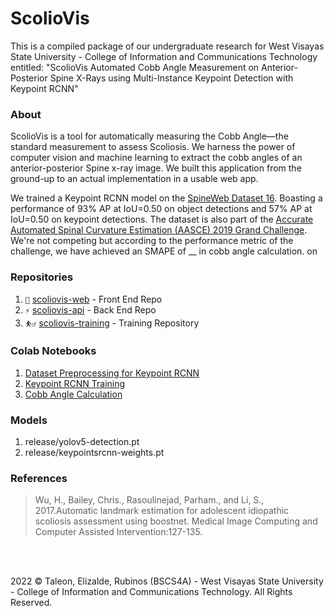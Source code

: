 # ScolioVis

This is a compiled package of our undergraduate research for West Visayas State University - College of Information and Communications Technology entitled: "ScolioVis
Automated Cobb Angle Measurement on Anterior-Posterior Spine X-Rays using Multi-Instance Keypoint Detection with Keypoint RCNN"

### About

ScolioVis is a tool for automatically measuring the Cobb Angle—the standard measurement to assess Scoliosis. We harness the power of computer vision and machine learning to extract the cobb angles of an anterior-posterior Spine x-ray image. We built this application from the ground-up to an actual implementation in a usable web app.

We trained a Keypoint RCNN model on the [SpineWeb Dataset 16](http://spineweb.digitalimaginggroup.ca/Index.php?n=Main.Datasets#Dataset_16.3A_609_spinal_anterior-posterior_x-ray_images). Boasting a performance of 93% AP at IoU=0.50 on object detections and 57% AP at IoU=0.50 on keypoint detections. The dataset is also part of the [Accurate Automated Spinal Curvature Estimation (AASCE) 2019 Grand Challenge](https://aasce19.grand-challenge.org/Task/). We're not competing but according to the performance metric of the challenge, we have achieved an SMAPE of \_\_ in cobb angle calculation.
on

### Repositories

1. `🔏` [scoliovis-web](https://github.com/Blankeos/scoliovis-web) - Front End Repo
2. `⚡` [scoliovis-api](https://github.com/Blankeos/scoliovis-api) - Back End Repo
3. `⛹️‍♂️` [scoliovis-training](https://github.com/Blankeos/scoliovis-training) - Training Repository

### Colab Notebooks

1. [Dataset Preprocessing for Keypoint RCNN](https://colab.research.google.com/drive/1Rlt43PWo6NYREuDsGT8K5tRg5QqfFdVc?usp=sharing)
1. [Keypoint RCNN Training](https://colab.research.google.com/drive/1aaTWt2rZ-M7YlqIus7aC-84SorjNwl8G?usp=sharing)
1. [Cobb Angle Calculation](https://drive.google.com/file/d/1Cm32oftsMpsqMH5kLHgr0RtsfLAfiJnF/view?usp=sharing)

### Models

1. release/yolov5-detection.pt
2. release/keypointsrcnn-weights.pt

### References

> Wu, H., Bailey, Chris., Rasoulinejad, Parham., and Li, S., 2017.Automatic landmark estimation for adolescent idiopathic scoliosis assessment using boostnet. Medical Image Computing and Computer Assisted Intervention:127-135.

<br/>
<br/>

2022 © Taleon, Elizalde, Rubinos (BSCS4A) - West Visayas State University - College of Information and Communications Technology. All Rights Reserved.
